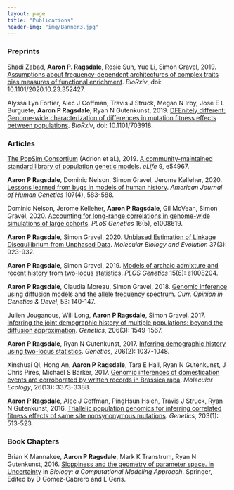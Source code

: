 ```yaml
---
layout: page
title: "Publications"
header-img: "img/Banner3.jpg"
---
```


### Preprints

Shadi Zabad, **Aaron P. Ragsdale**, Rosie Sun, Yue Li, Simon Gravel, 2019.
[Assumptions about frequency-dependent architectures of complex traits bias measures of functional enrichment](https://www.biorxiv.org/content/10.1101/2020.10.23.352427).
*BioRxiv*, doi: 10.1101/2020.10.23.352427.

Alyssa Lyn Fortier, Alec J Coffman, Travis J Struck, Megan N Irby, Jose E L Burguete, **Aaron P Ragsdale**, Ryan N Gutenkunst, 2019.
[DFEnitely different: Genome-wide characterization of differences in mutation fitness effects between populations](https://doi.org/10.1101/703918).
*BioRxiv*, doi: 10.1101/703918.

### Articles  

[The PopSim Consortium](https://github.com/popsim-consortium) (Adrion et al.), 2019.
[A community-maintained standard library of population genetic models](https://elifesciences.org/articles/54967).
*eLife* 9, e54967.

**Aaron P Ragsdale**, Dominic Nelson, Simon Gravel, Jerome Kelleher, 2020.
[Lessons learned from bugs in models of human history](https://www.sciencedirect.com/science/article/pii/S000292972030286X).
*American Journal of Human Genetics* 107(4), 583-588.

Dominic Nelson, Jerome Kelleher, **Aaron P Ragsdale**,  Gil McVean, Simon Gravel, 2020.
[Accounting for long-range correlations in genome-wide simulations of large cohorts](https://doi.org/10.1371/journal.pgen.1008619).
*PLoS Genetics* 16(5), e1008619.

**Aaron P Ragsdale**, Simon Gravel, 2020.
[Unbiased Estimation of Linkage Disequilibrium from Unphased Data](https://doi.org/10.1093/molbev/msz265).
*Molecular Biology and Evolution* 37(3): 923-932.

**Aaron P Ragsdale**, Simon Gravel, 2019.
[Models of archaic admixture and recent history from two-locus statistics](https://doi.org/10.1371/journal.pgen.1008204).
*PLOS Genetics* 15(6): e1008204.

**Aaron P Ragsdale**, Claudia Moreau, Simon Gravel, 2018.
[Genomic inference using diffusion models and the allele frequency spectrum](https://doi.org/10.1016/j.gde.2018.10.001).
*Curr. Opinion in Genetics & Devel*, 53: 140-147.

Julien Jouganous, Will Long, **Aaron P Ragsdale**, Simon Gravel. 2017.
[Inferring the joint demographic history of multiple populations: beyond the diffusion approximation](https://doi.org/10.1534/genetics.117.200493). 
*Genetics*, 206(3): 1549-1567.

**Aaron P Ragsdale**, Ryan N Gutenkunst, 2017.
[Inferring demographic history using two-locus statistics](https://doi.org/10.1534/genetics.117.201251).
*Genetics*, 206(2): 1037-1048.

Xinshuai Qi, Hong An, **Aaron P Ragsdale**, Tara E Hall, Ryan N Gutenkunst, J Chris Pires, Michael S Barker, 2017.
[Genomic inferences of domestication events are corroborated by written records in Brassica rapa](https://doi.org/10.1111/mec.14131).
*Molecular Ecology*, 26(13): 3373-3388.

**Aaron P Ragsdale**, Alec J Coffman, PingHsun Hsieh, Travis J Struck, Ryan N Gutenkunst, 2016.
[Triallelic population genomics for inferring correlated fitness effects of same site nonsynonymous mutations](https://doi.org/10.1534/genetics.115.184812).
*Genetics*, 203(1): 513-523.

### Book Chapters

Brian K Mannakee, **Aaron P Ragsdale**, Mark K Transtrum, Ryan N Gutenkunst, 2016.
[Sloppiness and the geometry of parameter space. in Uncertainty](https://link.springer.com/chapter/10.1007/978-3-319-21296-8_11)
in *Biology: a Computational Modeling Approach*.
Springer, Edited by D Gomez-Cabrero and L Geris.

[//]: #  (\* these authors contributed equally)
